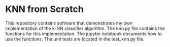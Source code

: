 # KNN from Scratch
This repository contains software that demonstrates my own implementation of the k-NN classifier algorithm. The knn.py file contains the functions for this implementation. The jupyter notebook documents how to use the functions. The unit tests are located in the test_knn.py file.


